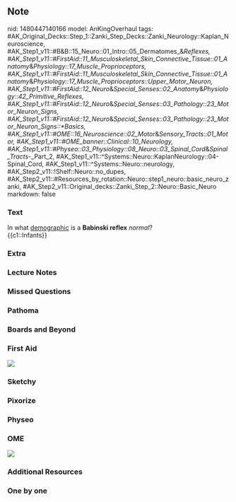 ## Note
nid: 1480447140166
model: AnKingOverhaul
tags: #AK_Original_Decks::Step_1::Zanki_Step_Decks::Zanki_Neurology::Kaplan_Neuroscience, #AK_Step1_v11::#B&B::15_Neuro::01_Intro::05_Dermatomes_&_Reflexes, #AK_Step1_v11::#FirstAid::11_Musculoskeletal_Skin_Connective_Tissue::01_Anatomy_&_Physiology::17_Muscle_Proprioceptors, #AK_Step1_v11::#FirstAid::11_Musculoskeletal_Skin_Connective_Tissue::01_Anatomy_&_Physiology::17_Muscle_Proprioceptors::Upper_Motor_Neuron, #AK_Step1_v11::#FirstAid::12_Neuro_&_Special_Senses::02_Anatomy_&_Physiology::42_Primitive_Reflexes, #AK_Step1_v11::#FirstAid::12_Neuro_&_Special_Senses::03_Pathology::23_Motor_Neuron_Signs, #AK_Step1_v11::#FirstAid::12_Neuro_&_Special_Senses::03_Pathology::23_Motor_Neuron_Signs::*Basics, #AK_Step1_v11::#OME::16_Neuroscience::02_Motor_&_Sensory_Tracts::01_Motor, #AK_Step1_v11::#OME_banner::Clinical::10_Neurology, #AK_Step1_v11::#Physeo::03_Physiology::08_Neuro::03_Spinal_Cord_&_Spinal_Tracts_-_Part_2, #AK_Step1_v11::^Systems::Neuro::KaplanNeurology::04-Spinal_Cord, #AK_Step1_v11::^Systems::Neuro::neurology, #AK_Step2_v11::!Shelf::Neuro::no_dupes, #AK_Step2_v11::#Resources_by_rotation::Neuro::step1_neuro::basic_neuro_zanki, #AK_Step2_v11::Original_decks::Zanki_Step_2::Neuro::Basic_Neuro
markdown: false

### Text
<div>
  In what <u>demographic</u> is a <b>Babinski reflex</b>
  <i>normal</i>?
</div>
<div>
  {{c1::Infants}}
</div>

### Extra


### Lecture Notes


### Missed Questions


### Pathoma


### Boards and Beyond


### First Aid
<img src="tmpEVA7Fx.png">

### Sketchy


### Pixorize


### Physeo


### OME
<div class="ome-widget">
  <a href=
  "https://onlinemeded.org/spa/neurology?ref=anki"><img src="_OME_AnkiFlashcards_Topic_2.png"></a>
</div>

### Additional Resources


### One by one

